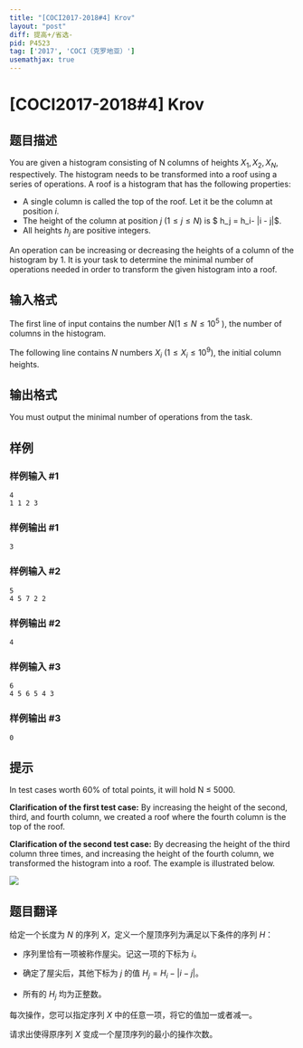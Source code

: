 ```yaml
---
title: "[COCI2017-2018#4] Krov"
layout: "post"
diff: 提高+/省选-
pid: P4523
tag: ['2017', 'COCI（克罗地亚）']
usemathjax: true
---
```


# [COCI2017-2018#4] Krov
## 题目描述

You are given a histogram consisting of N columns of heights $X_1,X_2,X_N$, respectively. The histogram needs to be transformed into a roof using a series of operations. A roof is a
histogram that has the following properties:
- A single column is called the top of the roof. Let it be the column at position $i$.
- The height of the column at position $j\ (1 ≤ j ≤ N)$ is $ h_j = h_i- |i - j|$.
- All heights $h_j$ are positive integers.

An operation can be increasing or decreasing the heights of a column of the histogram by $1$.
It is your task to determine the minimal number of operations needed in order to transform
the given histogram into a roof.

## 输入格式

The first line of input contains the number $N (1 ≤ N ≤ 10^5$
), the number of columns in the
histogram.

The following line contains $N$ numbers $X_i\ (1 ≤ X_i ≤ 10^9)$, the initial column heights.
## 输出格式

You must output the minimal number of operations from the task.

## 样例

### 样例输入 #1
```
4
1 1 2 3
```
### 样例输出 #1
```
3
```
### 样例输入 #2
```
5
4 5 7 2 2
```
### 样例输出 #2
```
4
```
### 样例输入 #3
```
6
4 5 6 5 4 3
```
### 样例输出 #3
```
0
```
## 提示

In test cases worth 60% of total points, it will hold N ≤ 5000.

**Clarification of the first test case:** By increasing the height of the second, third, and fourth column,
we created a roof where the fourth column is the top of the roof.

**Clarification of the second test case:** By decreasing the height of the third column three times, and
increasing the height of the fourth column, we transformed the histogram into a roof. The example is
illustrated below.

![](https://cdn.luogu.com.cn/upload/pic/18666.png)
## 题目翻译

给定一个长度为 $N$ 的序列 $X$，定义一个屋顶序列为满足以下条件的序列 $H$：

- 序列里恰有一项被称作屋尖。记这一项的下标为 $i$。

- 确定了屋尖后，其他下标为 $j$ 的值 $H_j=H_i-|i-j|$。

- 所有的 $H_j$ 均为正整数。

每次操作，您可以指定序列 $X$ 中的任意一项，将它的值加一或者减一。

请求出使得原序列 $X$ 变成一个屋顶序列的最小的操作次数。

